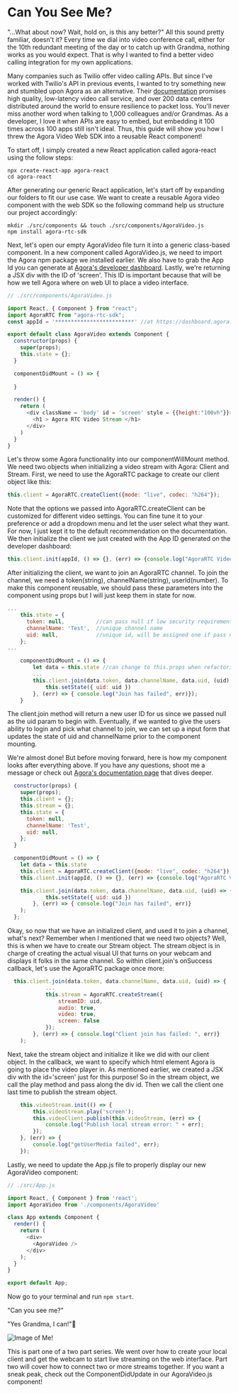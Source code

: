 # Can You See Me?

"...What about now? Wait, hold on, is this any better?" All this sound pretty familiar, doesn't it? Every time we dial into video conference call, either for the 10th redundant meeting of the day or to catch up with Grandma, nothing works as you would expect. That is why I wanted to find a better video calling integration for my own applications. 

Many companies such as Twilio offer video calling APIs. But since I've worked with Twilio's API in previous events, I wanted to try something new and stumbled upon Agora as an alternative. Their [documentation](https://docs.agora.io/en/Video/web_prepare?platform=Web) promises high quality, low-latency video call service, and over 200 data centers distributed around the world to ensure resilience to packet loss. You'll never miss another word when talking to 1,000 colleagues and/or Grandmas. As a developer, I love it when APIs are easy to embed, but embedding it 100 times across 100 apps still isn't ideal. Thus, this guide will show you how I threw the Agora Video Web SDK into a reusable React component! 

To start off, I simply created a new React application called agora-react using the follow steps:

```
npx create-react-app agora-react
cd agora-react
```

After generating our generic React application, let's start off by expanding our folders to fit our use case. We want to create a reusable Agora video component with the web SDK so the following command help us structure our project accordingly:
```
mkdir ./src/components && touch ./src/components/AgoraVideo.js
npm install agora-rtc-sdk
```
Next, let's open our empty AgoraVideo file turn it into a generic class-based component. In a new component called AgoraVideo.js, we need to import the Agora npm package we installed earlier. We also have to grab the App Id you can generate at [Agora's developer dashboard](https://dashboard.agora.io/). Lastly, we're returning a JSX div with the ID of 'screen'. This ID is important because that will be how we tell Agora where on web UI to place a video interface. 

```javascript
// ./src/components/AgoraVideo.js

import React, { Component } from "react";
import AgoraRTC from "agora-rtc-sdk";
const appId = '*************************' //at https://dashboard.agora.io/

export default class AgoraVideo extends Component {
  constructor(props) {
    super(props);
    this.state = {};
  }

  componentDidMount = () => {
      
  }

  render() {
    return ( 
      <div className = 'body' id = 'screen' style = {{height:"100vh"}}>
        <h1 > Agora RTC Video Stream </h1> 
      </div>
    )
  }
}
```
Let's throw some Agora functionality into our componentWillMount method.  We need two objects when initializing a video stream with Agora: Client and Stream.
First, we need to use the AgoraRTC package to create our client object like this:
```javascript
this.client = AgoraRTC.createClient({mode: "live", codec: "h264"});
```
Note that the options we passed into AgoraRTC.createClient can be customized for different video settings. You can fine tune it to your preference or add a dropdown menu and let the user select what they want. For now, I just kept it to the default recommendation on the documentation. We then initialize the client we just created with the App ID generated on the developer dashboard:
```javascript
this.client.init(appId, () => {}, (err) => {console.log("AgoraRTC Video client init failed", err)});
```
After initializing the client, we want to join an AgoraRTC channel. To join the channel, we need a token(string), channelName(string), userId(number). To make this component reusable, we should pass these parameters into the component using props but I will just keep them in state for now. 
```javascript
...
    this.state = {
      token: null,          //can pass null if low security requirement 
      channelName: 'Test',  //unique channel name
      uid: null,            //unique id, will be assigned one if pass null
    };
...

    componentDidMount = () => {
        let data = this.state //can change to this.props when refactoring
        ...
        this.client.join(data.token, data.channelName, data.uid, (uid) => {
            this.setState({ uid: uid })
        }, (err) => { console.log("Join has failed", err)});
    }
```
The client.join method will return a new user ID for us since we passed null as the uid param to begin with. Eventually, if we wanted to give the users ability to login and pick what channel to join, we can set up a input form that updates the state of uid and channelName prior to the component mounting.

We're almost done! But before moving forward, here is how my component looks after everything above. If you have any questions, shoot me a message or check out [Agora's documentation page](https://docs.agora.io/en/Video/API%20Reference/web/index.html) that dives deeper.
```javascript
  constructor(props) {
    super(props);
    this.client = {};
    this.stream = {};
    this.state = {
      token: null,
      channelName: 'Test',
      uid: null,
    };
  }

  componentDidMount = () => {
    let data = this.state
    this.client = AgoraRTC.createClient({mode: "live", codec: "h264"});
    this.client.init(appId, () => {}, (err) => {console.log("AgoraRTC Video client init failed", err)});

    this.client.join(data.token, data.channelName, data.uid, (uid) => {
            this.setState({ uid: uid })
        }, (err) => { console.log("Join has failed", err)}
    );
  };
```
Okay, so now that we have an initialized client, and used it to join a channel, what's next? Remember when I mentioned that we need two objects? Well, this is when we have to create our Stream object. The stream object is in charge of creating the actual visual UI that turns on your webcam and displays it folks in the same channel. So within client.join's onSuccess callback, let's use the AgoraRTC package once more:
```javascript
  this.client.join(data.token, data.channelName, data.uid, (uid) => {
            ...
            this.stream = AgoraRTC.createStream({
                streamID: uid,
                audio: true,       
                video: true,
                screen: false
            });
        }, (err) => { console.log("Client join has failed: ", err)}
    );
```
Next, take the stream object and initialize it like we did with our client object. In the callback, we want to specify which html element Agora is going to place the video player in. As mentioned earlier, we created a JSX div with the id='screen' just for this purpose! So in the stream object, we call the play method and pass along the div id. Then we call the client one last time to publish the stream object.
```javascript
    this.videoStream.init(() => {
        this.videoStream.play('screen');
        this.videoClient.publish(this.videoStream, (err) => {
            console.log("Publish local stream error: " + err);
        });
    }, (err) => {
        console.log("getUserMedia failed", err);
    });
```
Lastly, we need to update the App.js file to properly display our new AgoraVideo component: 
```javascript
// ./src/App.js

import React, { Component } from 'react';
import AgoraVideo from './components/AgoraVideo'

class App extends Component {
  render() {
    return (
      <div>
        <AgoraVideo />
      </div>
    );
  }
}

export default App;

```
Now go to your terminal and run ```npm start```.

"Can you see me?"

"Yes Grandma, I can!"👋 

![Image of Me!](https://i.imgur.com/1V0vrML.jpg)

This is part one of a two part series. We went over how to create your local client and get the webcam to start live streaming  on the web interface. Part two will cover how to connect two or more streams together. If you want a sneak peak, check out the ComponentDidUpdate in our AgoraVideo.js component!
